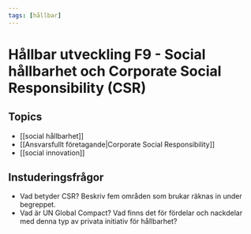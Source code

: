 ```yaml
---
tags: [hållbar]
---
```

# Hållbar utveckling F9 - Social hållbarhet och Corporate Social Responsibility (CSR)

## Topics
- [[social hållbarhet]]
- [[Ansvarsfullt företagande|Corporate Social Responsibility]]
- [[social innovation]]

## Instuderingsfrågor
-   Vad betyder CSR? Beskriv fem områden som brukar räknas in under begreppet.
-   Vad är UN Global Compact? Vad finns det för fördelar och nackdelar med denna typ av privata initiativ för hållbarhet?